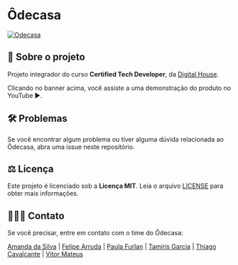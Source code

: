# Ôdecasa

[![Odecasa](https://i3.ytimg.com/vi/b6Zb7xmvUtk/maxresdefault.jpg)](https://youtu.be/b6Zb7xmvUtk "Clique e assita ao vídeo")

## 📍  Sobre o projeto
Projeto integrador do curso **Certified Tech Developer**, da [Digital House](https://digitalhouse.com/br).

Clicando no banner acima, você assiste a uma demonstração do produto no YouTube ▶️.

## 🛠️  Problemas 
Se você encontrar algum problema ou tiver alguma dúvida relacionada ao Ôdecasa, abra uma issue neste repositório.

## ⚖️  Licença
Este projeto é licenciado sob a **Licença MIT**. Leia o arquivo [LICENSE](https://github.com/arrudaY/odecasa/blob/main/LICENSE) para obter mais informações.

## 🧑🏽‍💻  Contato
Se você precisar, entre em contato com o time do Ôdecasa:

[Amanda da Silva](https://github.com/arrudaY) | [Felipe Arruda](https://github.com/arrudaY) | [Paula Furlan](https://github.com/paulabfurlan) | [Tamiris Garcia](https://github.com/tamirisrgarcia) | [Thiago Cavalcante](https://github.com/TKBlade) | [Vitor Mateus](https://github.com/VicMatteus)

